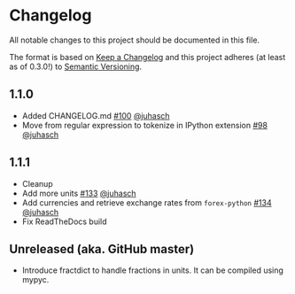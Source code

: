 Changelog
=========

All notable changes to this project should be documented in this file.

The format is based on [Keep a Changelog](http://keepachangelog.com/en/1.0.0/)
and this project adheres (at least as of 0.3.0!) to
[Semantic Versioning](https://semver.org/spec/v2.0.0.html).


1.1.0
-----

- Added CHANGELOG.md
   [#100](https://github.com/juhasch/PhysicalQuantities/pull/100)
   [@juhasch](https://github.com/juhasch)
- Move from regular expression to tokenize in IPython extension 
   [#98](https://github.com/juhasch/PhysicalQuantities/pull/98)
   [@juhasch](https://github.com/juhasch)

1.1.1
-----

- Cleanup
- Add more units
  [#133](https://github.com/juhasch/PhysicalQuantities/pull/133)
  [@juhasch](https://github.com/juhasch)
- Add currencies and retrieve exchange rates from `forex-python` 
  [#134](https://github.com/juhasch/PhysicalQuantities/pull/134)
  [@juhasch](https://github.com/juhasch)
- Fix ReadTheDocs build

Unreleased (aka. GitHub master)
-------------------------------

- Introduce fractdict to handle fractions in units.
  It can be compiled using mypyc.